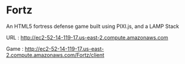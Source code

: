 # Fortz
An HTML5 fortress defense game built using PIXI.js, and a LAMP Stack

URL : http://ec2-52-14-119-17.us-east-2.compute.amazonaws.com

Game : http://ec2-52-14-119-17.us-east-2.compute.amazonaws.com/Fortz/client
